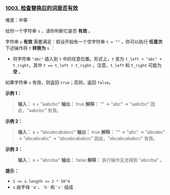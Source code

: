 ﻿### [1003\. 检查替换后的词是否有效](https://leetcode.cn/problems/check-if-word-is-valid-after-substitutions/)

难度：中等

给你一个字符串 `s` ，请你判断它是否 **有效** 。

字符串 `s` **有效** 需要满足：假设开始有一个空字符串 `t = ""` ，你可以执行 **任意次** 下述操作将 `t` **转换为** `s` ：

-   将字符串 `"abc"` 插入到 `t` 中的任意位置。形式上，`t` 变为 `t_left + "abc" + t_right`，其中 `t == t_left + t_right` 。注意，`t_left` 和 `t_right` 可能为 **空** 。

如果字符串 `s` 有效，则返回 `true`；否则，返回 `false`。

**示例 1：**

> **输入：** s = "aabcbc"
> **输出：** true
> **解释：**
> "" -> "abc" -> "aabcbc"
> 因此，"aabcbc" 有效。

**示例 2：**

> **输入：** s = "abcabcababcc"
> **输出：** true
> **解释：**
> "" -> "abc" -> "abcabc" -> "abcabcabc" -> "abcabcababcc"
> 因此，"abcabcababcc" 有效。

**示例 3：**

> **输入：** s = "abccba"
> **输出：** false
> **解释：** 执行操作无法得到 "abccba" 。

**提示：**

- `1 <= s.length <= 2 * 10^4`
- `s` 由字母 `'a'`、`'b'` 和 `'c'` 组成
